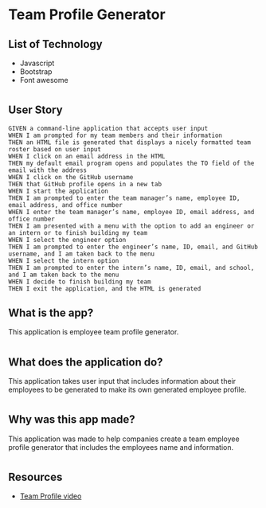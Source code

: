 # Team Profile Generator
## List of Technology
* Javascript
* Bootstrap
* Font awesome
# 
## User Story
```
GIVEN a command-line application that accepts user input
WHEN I am prompted for my team members and their information
THEN an HTML file is generated that displays a nicely formatted team roster based on user input
WHEN I click on an email address in the HTML
THEN my default email program opens and populates the TO field of the email with the address
WHEN I click on the GitHub username
THEN that GitHub profile opens in a new tab
WHEN I start the application
THEN I am prompted to enter the team manager’s name, employee ID, email address, and office number
WHEN I enter the team manager’s name, employee ID, email address, and office number
THEN I am presented with a menu with the option to add an engineer or an intern or to finish building my team
WHEN I select the engineer option
THEN I am prompted to enter the engineer’s name, ID, email, and GitHub username, and I am taken back to the menu
WHEN I select the intern option
THEN I am prompted to enter the intern’s name, ID, email, and school, and I am taken back to the menu
WHEN I decide to finish building my team
THEN I exit the application, and the HTML is generated
```
## What is the app?
This application is employee team profile generator.
#
## What does the application do?
This application takes user input that includes information about their employees to be generated to make its own generated employee profile.
#
## Why was this app made?
This application was made to help companies create a team employee profile generator that includes the employees name and information.
#
## Resources
* [Team Profile video](https://drive.google.com/file/d/1RRzlM5rn5VkwH-utJiNF9lNvvX5pO_uQ/view)